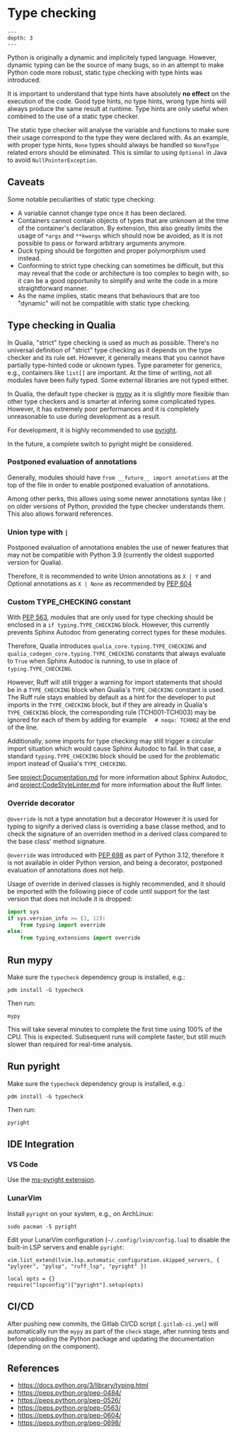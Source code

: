# Type checking

```{contents} Table of Contents
---
depth: 3
---
```

Python is originally a dynamic and implicitely typed language.
However, dynamic typing can be the source of many bugs, so in an attempt to make Python code more robust, static type checking with type hints was introduced.

It is important to understand that type hints have absolutely **no effect** on the execution of the code.
Good type hints, no type hints, wrong type hints will always produce the same result at runtime.
Type hints are only useful when combined to the use of a static type checker.

The static type checker will analyse the variable and functions to make sure their usage correspond to the type they were declared with.
As an example, with proper type hints, ``None`` types should always be handled so ``NoneType`` related errors should be eliminated.
This is similar to using ``Optional`` in Java to avoid ``NullPointerException``.

## Caveats

Some notable peculiarities of static type checking:
- A variable cannot change type once it has been declared.
- Containers cannot contain objects of types that are unknown at the time of the container's declaration. By extension, this also greatly limits the usage of `*args` and `**kwargs` which should now be avoided, as it is not possible to pass or forward arbitrary arguments anymore.
- Duck typing should be forgotten and proper polymorphism used instead.
- Conforming to strict type checking can sometimes be difficult, but this may reveal that the code or architecture is too complex to begin with, so it can be a good opportunity to simplify and write the code in a more straightforward manner.
- As the name implies, static means that behaviours that are too "dynamic" will not be compatible with static type checking.

## Type checking in Qualia

In Qualia, "strict" type checking is used as much as possible.
There's no universal definition of "strict" type checking as it depends on the type checker and its rule set.
However, it generally means that you cannot have partially type-hinted code or uknown types.
Type parameter for generics, e.g., containers like `list[]` are important.
At the time of writing, not all modules have been fully typed. Some external libraries are not typed either.

In Qualia, the default type checker is [mypy](https://github.com/python/mypy) as it is slightly more flexible than other type checkers and is smarter at infering some complicated types.
However, it has extremely poor performances and it is completely unreasonable to use during development as a result.

For development, it is highly recommended to use [pyright](https://github.com/microsoft/pyright).

In the future, a complete switch to pyright might be considered.

### Postponed evaluation of annotations

Generally, modules should have `from __future__ import annotations` at the top of the file in order
to enable postponed evaluation of annotations.

Among other perks, this allows using some newer annotations syntax like `|` on older versions of Python, provided the type checker understands them.
This also allows forward references.

### Union type with `|`

Postponed evaluation of annotations enables the use of newer features that may not be compatible with Python 3.9
(currently the oldest supported version for Qualia).

Therefore, it is recommended to write Union annotations as ``X | Y`` and Optional annotations as ``X | None``
as recommended by [PEP 604](https://peps.python.org/pep-0604/)

### Custom TYPE_CHECKING constant

With [PEP 563](https://peps.python.org/pep-0563/), modules that are only used for type checking should be enclosed
in a `if typing.TYPE_CHECKING` block.
However, this currently prevents Sphinx Autodoc from generating correct types for these modules.

Therefore, Qualia introduces `qualia_core.typing.TYPE_CHECKING` and `qualia_codegen_core.typing.TYPE_CHECKING` constants
that always evaluate to `True` when Sphinx Autodoc is running, to use in place of `typing.TYPE_CHECKING`.

However, Ruff will still trigger a warning for import statements that should be in a `TYPE_CHECKING` block
when Qualia's `TYPE_CHECKING` constant is used. The Ruff rule stays enabled by default as a hint for the developer to put
imports in the `TYPE_CHECKING` block, but if they are already in Qualia's `TYPE_CHECKING` block, the corresponding rule (TCH001-TCH003)
may be ignored for each of them by adding for example `  # noqa: TCH002` at the end of the line.

Additionally, some imports for type checking may still trigger a circular import situation which would cause Sphinx Autodoc
to fail. In that case, a standard `typing.TYPE_CHECKING` block should be used for the problematic import instead of Qualia's `TYPE_CHECKING`.

See <project:Documentation.md> for more information about Sphinx Autodoc, and <project:CodeStyleLinter.md> for more information about the Ruff linter.

### Override decorator

`@override` is not a type annotation but a decorator
However it is used for typing to signify a derived class is overriding a base classe method,
and to check the signature of an overriden method in a derived class compared to the base class' method signature.

`@override` was introduced with [PEP 698](https://peps.python.org/pep-0698/) as part of Python 3.12,
therefore it is not available in older Python version, and being a decorator, postponed evaluation of annotations does not help.

Usage of override in derived classes is highly recommended, and it should be imported with the following piece of code
until support for the last version that does not include it is dropped:

```python
import sys
if sys.version_info >= (3, 12):
    from typing import override
else:
    from typing_extensions import override
```


## Run mypy

Make sure the `typecheck` dependency group is installed, e.g.:
```
pdm install -G typecheck
```

Then run:
```
mypy
```

This will take several minutes to complete the first time using 100% of the CPU. This is expected.
Subsequent runs will complete faster, but still much slower than required for real-time analysis.

## Run pyright

Make sure the `typecheck` dependency group is installed, e.g.:
```
pdm install -G typecheck
```

Then run:
```
pyright
```

## IDE Integration

### VS Code

Use the [ms-pyright extension](https://marketplace.visualstudio.com/items?itemName=ms-pyright.pyright).

### LunarVim

Install `pyright`  on your system, e.g., on ArchLinux:
```
sudo pacman -S pyright 
```

Edit your LunarVim configuration (`~/.config/lvim/config.lua`) to disable the built-in LSP servers and enable `pyright`:
```
vim.list_extend(lvim.lsp.automatic_configuration.skipped_servers, { "pylyzer", "pylsp", "ruff_lsp", "pyright" })

local opts = {}
require("lspconfig")["pyright"].setup(opts)
```

## CI/CD

After pushing new commits, the Gitlab CI/CD script (`.gitlab-ci.yml`) will automatically run the `mypy` as part of the `check` stage,
after running tests and before uploading the Python package and updating the documentation (depending on the component).

## References

- <https://docs.python.org/3/library/typing.html>
- <https://peps.python.org/pep-0484/>
- <https://peps.python.org/pep-0526/>
- <https://peps.python.org/pep-0563/>
- <https://peps.python.org/pep-0604/>
- <https://peps.python.org/pep-0698/>
